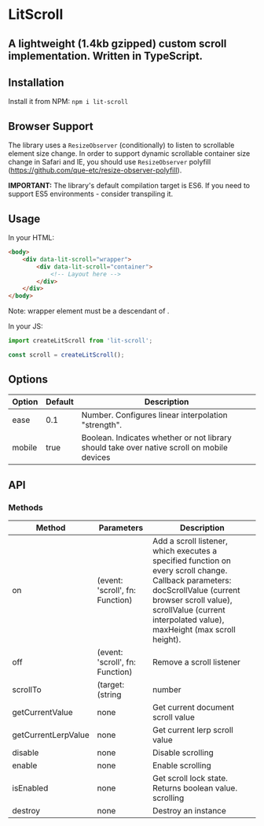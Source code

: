 # LitScroll

## A lightweight (1.4kb gzipped) custom scroll implementation. Written in TypeScript.

## Installation

Install it from NPM:
`npm i lit-scroll`

## Browser Support

The library uses a `ResizeObserver` (conditionally) to listen to scrollable element size change. In order to support dynamic scrollable container size change in Safari and IE, you should use `ResizeObserver` polyfill (<https://github.com/que-etc/resize-observer-polyfill>).

**IMPORTANT:** The library's default compilation target is ES6. If you need to support ES5 environments - consider transpiling it.

## Usage

In your HTML:

```html
<body>
    <div data-lit-scroll="wrapper">
        <div data-lit-scroll="container">
            <!-- Layout here -->
        </div>
    </div>
</body>
```

Note: wrapper element must be a descendant of <body>.

In your JS:

```javascript
import createLitScroll from 'lit-scroll';

const scroll = createLitScroll();
```

## Options

| Option | Default | Description                                                                                |
| ------ | ------- | ------------------------------------------------------------------------------------------ |
| ease   | 0.1     | Number. Configures linear interpolation "strength".                                        |
| mobile | true    | Boolean. Indicates whether or not library should take over native scroll on mobile devices |

## API

### Methods

| Method              | Parameters                      | Description                                                                                                                                                                                                                     |
| ------------------- | ------------------------------- | ------------------------------------------------------------------------------------------------------------------------------------------------------------------------------------------------------------------------------- |
| on                  | (event: 'scroll', fn: Function) | Add a scroll listener, which executes a specified function on every scroll change. Callback parameters: docScrollValue (current browser scroll value), scrollValue (current interpolated value), maxHeight (max scroll height). |
| off                 | (event: 'scroll', fn: Function) | Remove a scroll listener                                                                                                                                                                                                        |
| scrollTo            | (target: (string                | number                                                                                                                                                                                                                          | Element) | Scroll to element | Element, opts: { native?: boolean }) | Scroll to an element (via selector, document top offset, or element reference) |
| getCurrentValue     | none                            | Get current document scroll value                                                                                                                                                                                               |
| getCurrentLerpValue | none                            | Get current lerp scroll value                                                                                                                                                                                                   |
| disable             | none                            | Disable scrolling                                                                                                                                                                                                               |
| enable              | none                            | Enable scrolling                                                                                                                                                                                                                |
| isEnabled           | none                            | Get scroll lock state. Returns boolean value. scrolling                                                                                                                                                                         |
| destroy             | none                            | Destroy an instance                                                                                                                                                                                                             |
